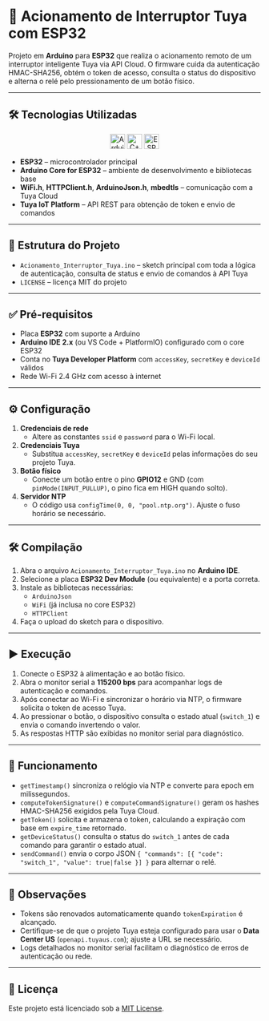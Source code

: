 # 🔌 Acionamento de Interruptor Tuya com ESP32

Projeto em **Arduino** para **ESP32** que realiza o acionamento remoto de um interruptor inteligente Tuya via API Cloud. O firmware cuida da autenticação HMAC-SHA256, obtém o token de acesso, consulta o status do dispositivo e alterna o relé pelo pressionamento de um botão físico.

---

## 🛠️ Tecnologias Utilizadas

<p align="center">
  <img src="https://cdn.jsdelivr.net/gh/devicons/devicon/icons/arduino/arduino-original.svg" alt="Arduino" width="30" height="30"/>
  <img src="https://cdn.jsdelivr.net/gh/devicons/devicon/icons/cplusplus/cplusplus-original.svg" alt="C++" width="30" height="30"/>
  <img src="https://raw.githubusercontent.com/devicons/devicon/master/icons/esp32/esp32-original.svg" alt="ESP32" width="30" height="30"/>
</p>

- **ESP32** – microcontrolador principal
- **Arduino Core for ESP32** – ambiente de desenvolvimento e bibliotecas base
- **WiFi.h**, **HTTPClient.h**, **ArduinoJson.h**, **mbedtls** – comunicação com a Tuya Cloud
- **Tuya IoT Platform** – API REST para obtenção de token e envio de comandos

---

## 📂 Estrutura do Projeto

- `Acionamento_Interruptor_Tuya.ino` – sketch principal com toda a lógica de autenticação, consulta de status e envio de comandos à API Tuya
- `LICENSE` – licença MIT do projeto

---

## ✅ Pré-requisitos

- Placa **ESP32** com suporte a Arduino
- **Arduino IDE 2.x** (ou VS Code + PlatformIO) configurado com o core ESP32
- Conta no **Tuya Developer Platform** com `accessKey`, `secretKey` e `deviceId` válidos
- Rede Wi-Fi 2.4 GHz com acesso à internet

---

## ⚙️ Configuração

1. **Credenciais de rede**
   - Altere as constantes `ssid` e `password` para o Wi-Fi local.
2. **Credenciais Tuya**
   - Substitua `accessKey`, `secretKey` e `deviceId` pelas informações do seu projeto Tuya.
3. **Botão físico**
   - Conecte um botão entre o pino **GPIO12** e GND (com `pinMode(INPUT_PULLUP)`, o pino fica em HIGH quando solto).
4. **Servidor NTP**
   - O código usa `configTime(0, 0, "pool.ntp.org")`. Ajuste o fuso horário se necessário.

---

## 🛠️ Compilação

1. Abra o arquivo `Acionamento_Interruptor_Tuya.ino` no **Arduino IDE**.
2. Selecione a placa **ESP32 Dev Module** (ou equivalente) e a porta correta.
3. Instale as bibliotecas necessárias:
   - `ArduinoJson`
   - `WiFi` (já inclusa no core ESP32)
   - `HTTPClient`
4. Faça o upload do sketch para o dispositivo.

---

## ▶️ Execução

1. Conecte o ESP32 à alimentação e ao botão físico.
2. Abra o monitor serial a **115200 bps** para acompanhar logs de autenticação e comandos.
3. Após conectar ao Wi-Fi e sincronizar o horário via NTP, o firmware solicita o token de acesso Tuya.
4. Ao pressionar o botão, o dispositivo consulta o estado atual (`switch_1`) e envia o comando invertendo o valor.
5. As respostas HTTP são exibidas no monitor serial para diagnóstico.

---

## 🔎 Funcionamento

- `getTimestamp()` sincroniza o relógio via NTP e converte para epoch em milissegundos.
- `computeTokenSignature()` e `computeCommandSignature()` geram os hashes HMAC-SHA256 exigidos pela Tuya Cloud.
- `getToken()` solicita e armazena o token, calculando a expiração com base em `expire_time` retornado.
- `getDeviceStatus()` consulta o status do `switch_1` antes de cada comando para garantir o estado atual.
- `sendCommand()` envia o corpo JSON `{ "commands": [{ "code": "switch_1", "value": true|false }] }` para alternar o relé.

---

## 📌 Observações

- Tokens são renovados automaticamente quando `tokenExpiration` é alcançado.
- Certifique-se de que o projeto Tuya esteja configurado para usar o **Data Center US** (`openapi.tuyaus.com`); ajuste a URL se necessário.
- Logs detalhados no monitor serial facilitam o diagnóstico de erros de autenticação ou rede.

---

## 📄 Licença

Este projeto está licenciado sob a [MIT License](LICENSE).

